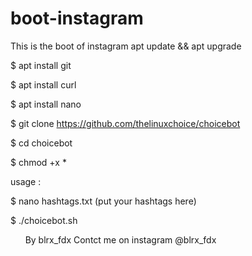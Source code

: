 # boot-instagram
This is the boot of instagram
apt update && apt upgrade 

$ apt install git  

$ apt install curl 

$ apt install nano 

$ git clone https://github.com/thelinuxchoice/choicebot 

$ cd choicebot 

$ chmod +x * 

usage : 

$ nano hashtags.txt (put your hashtags here) 

$ ./choicebot.sh 

      By blrx_fdx
Contct me on instagram
@blrx_fdx
